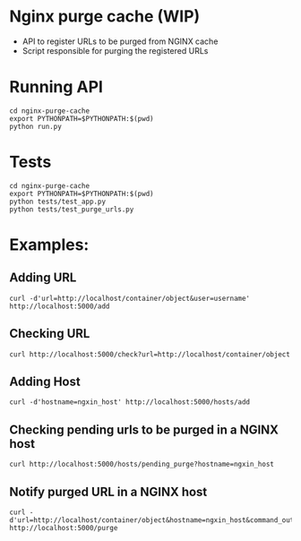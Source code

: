 # Nginx purge cache (WIP)

- API to register URLs to be purged from NGINX cache
- Script responsible for purging the registered URLs

# Running API
```
cd nginx-purge-cache
export PYTHONPATH=$PYTHONPATH:$(pwd)
python run.py
```

# Tests
```
cd nginx-purge-cache
export PYTHONPATH=$PYTHONPATH:$(pwd)
python tests/test_app.py
python tests/test_purge_urls.py
```

# Examples:
## Adding URL
```
curl -d'url=http://localhost/container/object&user=username' http://localhost:5000/add
```

## Checking URL
```
curl http://localhost:5000/check?url=http://localhost/container/object
```

## Adding Host
```
curl -d'hostname=ngxin_host' http://localhost:5000/hosts/add
```

## Checking pending urls to be purged in a NGINX host
```
curl http://localhost:5000/hosts/pending_purge?hostname=ngxin_host
```

## Notify purged URL in a NGINX host
```
curl -d'url=http://localhost/container/object&hostname=ngxin_host&command_output=result_from_command' http://localhost:5000/purge
```
